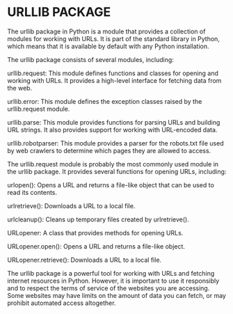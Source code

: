 # URLLIB PACKAGE
The urllib package in Python is a module that provides a collection of modules for working with URLs. It is part of the standard library in Python, which means that it is available by default with any Python installation.

The urllib package consists of several modules, including:

 urllib.request: This module defines functions and classes for opening and working with URLs. It provides a high-level interface for fetching data from the web.

urllib.error: This module defines the exception classes raised by the urllib.request module.

urllib.parse: This module provides functions for parsing URLs and building URL strings. It also provides support for working with URL-encoded data.

urllib.robotparser: This module provides a parser for the robots.txt file used by web crawlers to determine which pages they are allowed to access.

The urllib.request module is probably the most commonly used module in the urllib package. It provides several functions for opening URLs, including:

urlopen(): Opens a URL and returns a file-like object that can be used to read its contents.

urlretrieve(): Downloads a URL to a local file.

urlcleanup(): Cleans up temporary files created by urlretrieve().

URLopener: A class that provides methods for opening URLs.

URLopener.open(): Opens a URL and returns a file-like object.

URLopener.retrieve(): Downloads a URL to a local file.

The urllib package is a powerful tool for working with URLs and fetching internet resources in Python. However, it is important to use it responsibly and to respect the terms of service of the websites you are accessing. Some websites may have limits on the amount of data you can fetch, or may prohibit automated access altogether.




